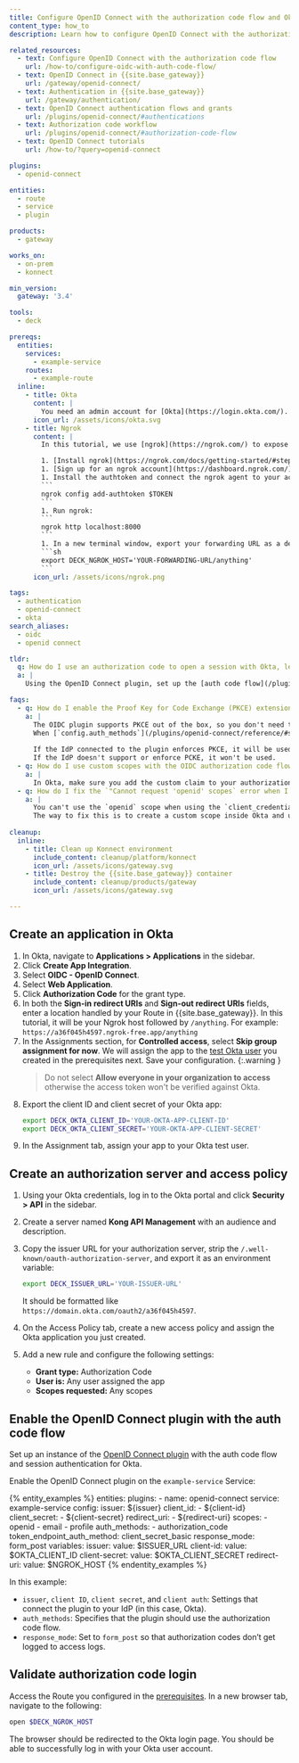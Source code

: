 ```yaml
---
title: Configure OpenID Connect with the authorization code flow and Okta
content_type: how_to
description: Learn how to configure OpenID Connect with the authorization code flow in Okta.

related_resources:
  - text: Configure OpenID Connect with the authorization code flow
    url: /how-to/configure-oidc-with-auth-code-flow/
  - text: OpenID Connect in {{site.base_gateway}}
    url: /gateway/openid-connect/
  - text: Authentication in {{site.base_gateway}}
    url: /gateway/authentication/
  - text: OpenID Connect authentication flows and grants
    url: /plugins/openid-connect/#authentications
  - text: Authorization code workflow
    url: /plugins/openid-connect/#authorization-code-flow
  - text: OpenID Connect tutorials
    url: /how-to/?query=openid-connect

plugins:
  - openid-connect

entities:
  - route
  - service
  - plugin

products:
  - gateway

works_on:
  - on-prem
  - konnect

min_version:
  gateway: '3.4'

tools:
  - deck

prereqs:
  entities:
    services:
      - example-service
    routes:
      - example-route
  inline:
    - title: Okta
      content: |
        You need an admin account for [Okta](https://login.okta.com/). You also need an [Okta user](https://help.okta.com/en-us/content/topics/users-groups-profiles/usgp-add-users.htm) that you can use to test the OIDC auth code flow. 
      icon_url: /assets/icons/okta.svg
    - title: Ngrok
      content: |
        In this tutorial, we use [ngrok](https://ngrok.com/) to expose a local URL to the internet for local testing and development purposes. This isn't a requirement for the plugin itself.

        1. [Install ngrok](https://ngrok.com/docs/getting-started/#step-1-install).
        1. [Sign up for an ngrok account](https://dashboard.ngrok.com/) and find your [ngrok authtoken](https://dashboard.ngrok.com/get-started/your-authtoken). 
        1. Install the authtoken and connect the ngrok agent to your account:
        ```
        ngrok config add-authtoken $TOKEN
        ```
        1. Run ngrok:
        ```
        ngrok http localhost:8000
        ```
        1. In a new terminal window, export your forwarding URL as a decK environment variable appended with the `/anything` path you'll use to log in:
        ```sh
        export DECK_NGROK_HOST='YOUR-FORWARDING-URL/anything'
        ```
      icon_url: /assets/icons/ngrok.png

tags:
  - authentication
  - openid-connect
  - okta
search_aliases:
  - oidc
  - openid connect

tldr:
  q: How do I use an authorization code to open a session with Okta, letting users log in through a browser?
  a: |
    Using the OpenID Connect plugin, set up the [auth code flow](/plugins/openid-connect/#authorization-code-flow) to connect to an identity provider (IdP) through a browser. You must specify your Okta app client ID, client secret, and issuer URL (for example: `https://domain.okta.com/oauth2/a36f045h4597`) in the OIDC plugin configuration. In addition, you must configure any `scopes` from Okta as well as your redirect URI in the plugin configuration.

faqs:
  - q: How do I enable the Proof Key for Code Exchange (PKCE) extension to the authorization code flow in the OIDC plugin?
    a: |
      The OIDC plugin supports PKCE out of the box, so you don't need to configure anything. 
      When [`config.auth_methods`](/plugins/openid-connect/reference/#schema--config-auth-methods) is set to `authorization_code`, the plugin sends the required `code_challenge` parameter automatically with the authorization code flow request. 
      
      If the IdP connected to the plugin enforces PKCE, it will be used during the authorization code flow. 
      If the IdP doesn't support or enforce PCKE, it won't be used.
  - q: How do I use custom scopes with the OIDC authorization code flow in Okta?
    a: |
      In Okta, make sure you add the custom claim to your authorization server scopes, claims, access policy, and access policy rules. Then, add your custom scope to `config.scope_claim` and to `config.scopes` in the OIDC plugin configuration.  
  - q: How do I fix the `"Cannot request 'openid' scopes` error when I try to set up OIDC auth with Okta?
    a: |
      You can't use the `openid` scope when using the `client_credentials` grant type with Okta.
      The way to fix this is to create a custom scope inside Okta and update the OpenID Connect plugin to reflect this change by adding it to `scope_claim` and `scopes`. 
 
cleanup:
  inline:
    - title: Clean up Konnect environment
      include_content: cleanup/platform/konnect
      icon_url: /assets/icons/gateway.svg
    - title: Destroy the {{site.base_gateway}} container
      include_content: cleanup/products/gateway
      icon_url: /assets/icons/gateway.svg

---
```


## Create an application in Okta

1. In Okta, navigate to **Applications > Applications** in the sidebar.
1. Click **Create App Integration**.
1. Select **OIDC - OpenID Connect**.
1. Select **Web Application**.
1. Click **Authorization Code** for the grant type.
1. In both the **Sign-in redirect URIs** and **Sign-out redirect URIs** fields, enter a location handled by your Route in {{site.base_gateway}}. In this tutorial, it will be your Ngrok host followed by `/anything`. For example: `https://a36f045h4597.ngrok-free.app/anything`
1. In the Assignments section, for **Controlled access**, select **Skip group assignment for now**. We will assign the app to the [test Okta user](#okta) you created in the prerequisites next.
   Save your configuration.
   {:.warning }
   > Do not select **Allow everyone in your organization to access** otherwise the access token won't be verified against Okta.
1. Export the client ID and client secret of your Okta app:
   ```sh
   export DECK_OKTA_CLIENT_ID='YOUR-OKTA-APP-CLIENT-ID'
   export DECK_OKTA_CLIENT_SECRET='YOUR-OKTA-APP-CLIENT-SECRET'
   ```
1. In the Assignment tab, assign your app to your Okta test user.

## Create an authorization server and access policy

1. Using your Okta credentials, log in to the Okta portal and click **Security > API** in the sidebar.
1. Create a server named **Kong API Management** with an audience and description.
1. Copy the issuer URL for your authorization server, strip the `/.well-known/oauth-authorization-server`, and export it as an environment variable:
   ```sh
   export DECK_ISSUER_URL='YOUR-ISSUER-URL'
   ```
   It should be formatted like `https://domain.okta.com/oauth2/a36f045h4597`. 

1. On the Access Policy tab, create a new access policy and assign the Okta application you just created.

1. Add a new rule and configure the following settings:
   * **Grant type:** Authorization Code
   * **User is:** Any user assigned the app
   * **Scopes requested:** Any scopes


## Enable the OpenID Connect plugin with the auth code flow

Set up an instance of the [OpenID Connect plugin](/plugins/openid-connect/) with the auth code flow and session authentication for Okta.

Enable the OpenID Connect plugin on the `example-service` Service:

{% entity_examples %}
entities:
  plugins:
    - name: openid-connect
      service: example-service
      config:
        issuer: ${issuer}
        client_id:
        - ${client-id}
        client_secret:
        - ${client-secret}
        redirect_uri:
        - ${redirect-uri}
        scopes:
        - openid
        - email
        - profile
        auth_methods:
        - authorization_code
        token_endpoint_auth_method: client_secret_basic
        response_mode: form_post
variables:
  issuer:
    value: $ISSUER_URL
  client-id:
    value: $OKTA_CLIENT_ID
  client-secret:
    value: $OKTA_CLIENT_SECRET
  redirect-uri:
    value: $NGROK_HOST
{% endentity_examples %}

In this example:
* `issuer`, `client ID`, `client secret`, and `client auth`: Settings that connect the plugin to your IdP (in this case, Okta).
* `auth_methods`: Specifies that the plugin should use the authorization code flow.
* `response_mode`: Set to `form_post` so that authorization codes don’t get logged to access logs.

## Validate authorization code login

Access the Route you configured in the [prerequisites](#prerequisites).
In a new browser tab, navigate to the following:

```sh
open $DECK_NGROK_HOST
```

The browser should be redirected to the Okta login page. You should be able to successfully log in with your Okta user account.
